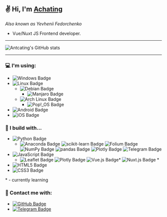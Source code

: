 ## :v: Hi, I'm [Achating](https://github.com/Antcating)
*Also known as Yevhenii Fedorchenko*
- Vue/Nuxt JS Frontend developer.
<hr>

![Antcating's GitHub stats][github-stats]

<hr>

### :computer: I'm using:
- ![Windows Badge][windows] 
- ![Linux Badge][linux]
  - ![Debian Badge][debian]
    - ![Manjaro Badge][manjaro] 
  - ![Arch Linux Badge][archlinux]
    - ![Pop!_OS Badge][pop_os]
- ![Android Badge][android]
- ![iOS Badge][ios]


### :hammer: I build with...
- ![Python Badge][python] 
  - ![Anaconda Badge][anaconda] ![scikit-learn Badge][sklearn] ![Folium Badge][folium] ![NumPy Badge][numpy] ![pandas Badge][pandas] ![Plotly Badge][plotly] ![Telegram Badge][telegram]
- ![JavaScript Badge][js]
  - ![Leaflet Badge][leaflet] ![Plotly Badge][plotly] ![Vue.js Badge][vue]* ![Nuxt.js Badge][nuxt] *
- ![HTML5 Badge][html]
- ![CSS3 Badge][css]

\* - currently learning 

### :information_desk_person: Contact me with:
- [![GitHub Badge][github]](https://github.com/Antcating)
- [![Telegram Badge][telegram]](https://t.me/Achating) 

[github-stats]: https://github-readme-stats.vercel.app/api?username=antcating&show_icons=true&theme=dracula

<!-- Python -->
[python]: https://img.shields.io/badge/Python-3776AB?logo=python&logoColor=fff&style=flat-square

[numpy]: https://img.shields.io/badge/NumPy-013243?logo=numpy&logoColor=fff&style=flat-square
[pandas]: https://img.shields.io/badge/pandas-150458?logo=pandas&logoColor=fff&style=flat-square
[sklearn]: https://img.shields.io/badge/scikit--learn-F7931E?logo=scikitlearn&logoColor=fff&style=flat-square
[folium]: https://img.shields.io/badge/Folium-77B829?logo=folium&logoColor=fff&style=flat-square

<!-- JS -->
[js]: https://img.shields.io/badge/JavaScript-F7DF1E?logo=javascript&logoColor=000&style=flat-square
[leaflet]: https://img.shields.io/badge/Leaflet-199900?logo=leaflet&logoColor=fff&style=flat-square

<!-- Social -->
[telegram]: https://img.shields.io/badge/Telegram-26A5E4?logo=telegram&logoColor=fff&style=flat-square
[github]: https://img.shields.io/badge/GitHub-181717?logo=github&logoColor=fff&style=flat-square

<!-- OS -->
[windows]: https://img.shields.io/badge/Windows-0078D6?logo=windows&logoColor=fff&style=flat-square
[manjaro]: https://img.shields.io/badge/Manjaro-35BF5C?logo=manjaro&logoColor=fff&style=flat-square
[linux]: https://img.shields.io/badge/Linux-FCC624?logo=linux&logoColor=000&style=flat-square
[pop_os]: https://img.shields.io/badge/Pop!__OS-48B9C7?logo=popos&logoColor=fff&style=flat-square
[android]: https://img.shields.io/badge/Android-3DDC84?logo=android&logoColor=fff&style=flat-square
[ios]: https://img.shields.io/badge/iOS-000?logo=ios&logoColor=fff&style=flat-square
[debian]: https://img.shields.io/badge/Debian-A81D33?logo=debian&logoColor=fff&style=flat-square
[archlinux]: https://img.shields.io/badge/Arch%20Linux-1793D1?logo=archlinux&logoColor=fff&style=flat-square
[plotly]: https://img.shields.io/badge/Plotly-3F4F75?logo=plotly&logoColor=fff&style=flat-square
[anaconda]: https://img.shields.io/badge/Anaconda-44A833?logo=anaconda&logoColor=fff&style=flat-square
[html]: https://img.shields.io/badge/HTML5-E34F26?logo=html5&logoColor=fff&style=flat-square
[css]: https://img.shields.io/badge/CSS3-1572B6?logo=css3&logoColor=fff&style=flat-square
[vue]: https://img.shields.io/badge/Vue.js-4FC08D?logo=vuedotjs&logoColor=fff&style=flat-square
[nuxt]: https://img.shields.io/badge/Nuxt.js-00DC82?logo=nuxtdotjs&logoColor=fff&style=flat-square
